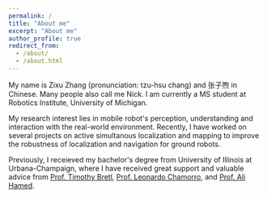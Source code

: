 ```yaml
---
permalink: /
title: "About me"
excerpt: "About me"
author_profile: true
redirect_from: 
  - /about/
  - /about.html
---
```


My name is Zixu Zhang (pronunciation: tzu-hsu chang) and 张子煦 in Chinese. Many people also call me Nick. I am currently a MS student at Robotics Institute, University of Michigan. 

My research interest lies in mobile robot's perception, understanding and interaction with the real-world environment. Recently, I have worked on several projects on active simultanous localization and mapping to improve the robustness of localization and navigation for ground robots.

Previously, I receieved my bachelor's degree from University of Illinois at Urbana-Champaign, where I have received great support and valuable advice from [Prof. Timothy Bretl](http://bretl.csl.illinois.edu/people/), [Prof. Leonardo Chamorro](http://chamorro.mechse.illinois.edu/index.htm), and [Prof. Ali Hamed](https://muse.union.edu/hameda/). 
